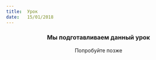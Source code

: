 ```yaml
---
title:  Урок
date:   15/01/2018
---
```


### <center>Мы подготавливаем данный урок</center>
<center>Попробуйте позже</center>